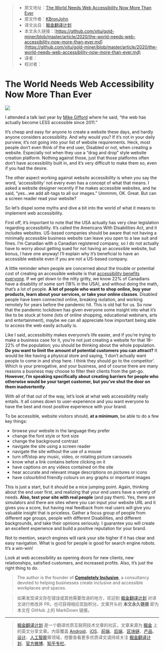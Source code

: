 > * 原文地址：[The World Needs Web Accessibility Now More Than Ever](https://levelup.gitconnected.com/the-world-needs-web-accessibility-now-more-than-ever-df8dc4aab2b6)
> * 原文作者：[KBronJohn](https://medium.com/@kbronjohncompinclus)
> * 译文出自：[掘金翻译计划](https://github.com/xitu/gold-miner)
> * 本文永久链接：[https://github.com/xitu/gold-miner/blob/master/article/2020/the-world-needs-web-accessibility-now-more-than-ever.md](https://github.com/xitu/gold-miner/blob/master/article/2020/the-world-needs-web-accessibility-now-more-than-ever.md)
> * 译者：
> * 校对者：

# The World Needs Web Accessibility Now More Than Ever

![](https://cdn-images-1.medium.com/max/2158/1*fM91JgfWigiKGZLA5hYC5w.jpeg)

I attended a talk last year by [Mike Gifford](https://openconcept.ca/users/mike) where he said, “the web has actually become LESS accessible since 2011.”

It’s cheap and easy for anyone to create a website these days, and hardly anyone considers accessibility. And why would you? If it’s not in your daily purview, it’s not going into your list of website requirements. Heck, most people don’t even think of the end user, Disabled or not, when creating a website. Especially not when they use a “drag and drop” style website creation platform. Nothing against those, just that those platforms often don’t have accessibility built in, and it’s very difficult to make them so, even if you had the desire.

The other aspect working against website accessibility is when you say the word, ‘accessibility’ not every even has a concept of what that means. I asked a website designer recently if he makes accessible websites, and he said, “yes…we add alt-tags to all our images.” Ummmm, OK. Great. But can a screen reader read your website?

So let’s dispel some myths and dive a bit into the world of what it means to implement web accessibility.

First off, it’s important to note that the USA actually has very clear legislation regarding accessibility. It’s called the Americans With Disabilities Act, and it includes websites. US-based companies should be aware that not having a minimally accessible business website can leave you open to a law suit and fines. I’m Canadian with a Canadian registered company, so I do not actually have to worry about getting sued for not having an accessible website, but bonus, I have one anyway! I’ll explain why it’s beneficial to have an accessible website even if you are not a US-based company.

A little reminder when people are concerned about the trouble or potential cost of creating an accessible website is that [accessibility benefits everyone](https://medium.com/@kbronjohn_2775/accessibility-makes-everyones-life-easier-98af7efaea4e). If we get down to the nitty gritty, we know 22% of Canadians have a disability of some sort (18% in the USA), and without doing the math, that’s a lot of people. **A lot of people who want to shop online, buy your products, learn about your services, or take your online classes**. Disabled people have been connected online, breaking isolation, and working remotely for years before the pandemic hit. This is old hat for us. So now that the pandemic lockdown has given everyone some insight into what it’s like to be stuck at home (lots of online shopping, educational webinars, arts and entertainment), maybe we can all appreciate how important being able to access the web easily actually is.

Like I said, accessibility makes everyone’s life easier, and if you’re trying to make a business case for it, you’re not just creating a website for that 18–22% of the population; you should be thinking about the whole population. **Do you want to limit the amount of potential customers you can attract?** It would be like having a physical store and saying, ‘I don’t actually want people to come in and shop here. I think they should go to the competitor’. Which is your prerogative, and your business, and of course there are many reasons a business may choose to filter their clients from the get-go. **However, I’m speaking specifically about creating barriers for people who otherwise would be your target customer, but you’ve shut the door on them inadvertently**.

With all of that out of the way, let’s look at what web accessibility really entails. It all comes down to user-experience and you want everyone to have the best and most positive experience with your brand.

To be accessible, website visitors should, **at a minimum**, be able to do a few key things:

* browse your website in the language they prefer
* change the font style or font size
* change the background contrast
* navigate the site using a screen reader
* navigate the site without the use of a mouse
* turn off/stop any music, video, or rotating picture carousels
* know what a link contains before clicking on it
* have captions on any videos contained on the site
* hear accurate and relevant image descriptions on pictures or icons
* have colourblind friendly colours on any graphs or important images

This is just a start, but it should be a nice jumping point. Again, thinking about the end user first, and realizing that your end users have a variety of needs. **Also, test your site with real people** (and pay them). Yes, there are simulators and there are sites where you can input your website URL and it gives you a score, but having real feedback from real users will give you valuable insight that is priceless. Gather a focus group of people from different age groups, people with different Disabilities, and different backgrounds, and take their opinions seriously. I guarantee you will create an excellent experience and build a positive reputation for your brand.

Not to mention, search engines will rank your site higher if it has clear and easy navigation. What is good for people is good for search engine robots. It’s a win-win!

Look at web accessibility as opening doors for new clients, new relationships, satisfied customers, and increased profits. Also, it’s just the right thing to do.

> The author is the founder of [**Completely Inclusive**](https://compinclus.ca/), a consultancy devoted to helping businesses create inclusive and accessible workplaces and spaces.

> 如果发现译文存在错误或其他需要改进的地方，欢迎到 [掘金翻译计划](https://github.com/xitu/gold-miner) 对译文进行修改并 PR，也可获得相应奖励积分。文章开头的 **本文永久链接** 即为本文在 GitHub 上的 MarkDown 链接。

---

> [掘金翻译计划](https://github.com/xitu/gold-miner) 是一个翻译优质互联网技术文章的社区，文章来源为 [掘金](https://juejin.im) 上的英文分享文章。内容覆盖 [Android](https://github.com/xitu/gold-miner#android)、[iOS](https://github.com/xitu/gold-miner#ios)、[前端](https://github.com/xitu/gold-miner#前端)、[后端](https://github.com/xitu/gold-miner#后端)、[区块链](https://github.com/xitu/gold-miner#区块链)、[产品](https://github.com/xitu/gold-miner#产品)、[设计](https://github.com/xitu/gold-miner#设计)、[人工智能](https://github.com/xitu/gold-miner#人工智能)等领域，想要查看更多优质译文请持续关注 [掘金翻译计划](https://github.com/xitu/gold-miner)、[官方微博](http://weibo.com/juejinfanyi)、[知乎专栏](https://zhuanlan.zhihu.com/juejinfanyi)。
